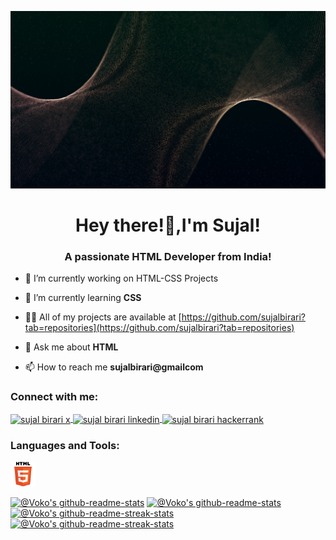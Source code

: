 <p align="center">
  <img src="portfolio-bg.png" alt="Banner Image" style="max-height: 300px; width: 100%;" />
</p>
<h1 align="center">Hey there!👋,I'm Sujal!</h1>
<h3 align="center">A passionate HTML Developer from India!</h3>

- 🔭 I’m currently working on HTML-CSS Projects

- 🌱 I’m currently learning **CSS**

- 👨‍💻 All of my projects are available at [https://github.com/sujalbirari?tab=repositories](https://github.com/sujalbirari?tab=repositories)

- 💬 Ask me about **HTML**

- 📫 How to reach me **sujalbirari@gmailcom**

<h3 align="left">Connect with me:</h3>

<p align="left">
  <a href="https://x.com/sujalsbirari" target="_blank">
    <img align="center" src="https://raw.githubusercontent.com/rahuldkjain/github-profile-readme-generator/master/src/images/icons/Social/twitter.svg" alt="sujal birari x" height="40" width="50" />
  </a>
  <a href="https://linkedin.com/in/sujal-birari-88b5a1229" target="_blank">
    <img align="center" src="https://raw.githubusercontent.com/rahuldkjain/github-profile-readme-generator/master/src/images/icons/Social/linked-in-alt.svg" alt="sujal birari linkedin" height="40" width="50" />
  </a>
  <a href="https://www.hackerrank.com/sujalbirari" target="_blank">
    <img align="center" src="https://raw.githubusercontent.com/rahuldkjain/github-profile-readme-generator/master/src/images/icons/Social/hackerrank.svg" alt="sujal birari hackerrank" height="40" width="50" />
  </a>
</p>


<h3 align="left">Languages and Tools:</h3>
<p align="left"> <a href="https://aws.amazon.com" target="_blank" rel="noreferrer"> <img src="https://raw.githubusercontent.com/devicons/devicon/master/icons/html5/html5-original-wordmark.svg" alt="html5" width="40" height="40"/> </a>
<br>

<a href="https://github.com/sujalbirari?tab=repositories#gh-dark-mode-only"><img src="https://github-readme-stats-one-bice.vercel.app/api?username=sujalbirari&theme=gotham&show_icons=true&count_private=true&hide_border=true&role=OWNER,ORGANIZATION_MEMBER,COLLABORATOR"  width="48%" alt="@Voko's github-readme-stats"/></a>
<a href="https://github.com/sujalbirari?tab=repositories#gh-light-mode-only"><img src="https://github-readme-stats-one-bice.vercel.app/api?username=sujalbirari&theme=default&show_icons=true&count_private=true&hide_border=true&role=OWNER,ORGANIZATION_MEMBER,COLLABORATOR"  width="48%" alt="@Voko's github-readme-stats"/></a>
<a href="https://github.com/sujalbirari?tab=stars#gh-dark-mode-only"><img src="https://github-readme-streak-stats.herokuapp.com?user=sujalbirari&theme=gotham&hide_border=true&date_format=M%20j%5B%2C%20Y%5D"  width="48%" alt="@Voko's github-readme-streak-stats"/></a>
<a href="https://github.com/sujalbirari?tab=stars#gh-light-mode-only"><img src="https://github-readme-streak-stats.herokuapp.com?user=sujalbirari&theme=transparent&hide_border=true&date_format=M%20j%5B%2C%20Y%5D"  width="48%" alt="@Voko's github-readme-streak-stats"/></a>
